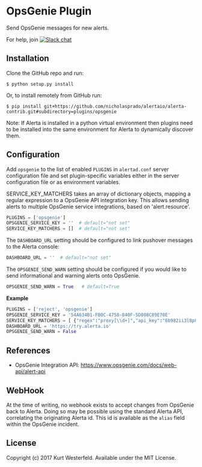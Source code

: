 OpsGenie Plugin
================

Send OpsGenie messages for new alerts.

For help, join [![Slack chat](https://img.shields.io/badge/chat-on%20slack-blue?logo=slack)](https://slack.alerta.dev)

Installation
------------

Clone the GitHub repo and run:

    $ python setup.py install

Or, to install remotely from GitHub run:

    $ pip install git+https://github.com/nicholasprado/alertaio/alerta-contrib.git#subdirectory=plugins/opsgenie

Note: If Alerta is installed in a python virtual environment then plugins
need to be installed into the same environment for Alerta to dynamically
discover them.

Configuration
-------------

Add `opsgenie` to the list of enabled `PLUGINS` in `alertad.conf` server
configuration file and set plugin-specific variables either in the
server configuration file or as environment variables.

SERVICE_KEY_MATCHERS takes an array of dictionary objects, mapping a regular
expression to a OpsGenie API integration key.  This allows sending alerts to
multiple OpsGenie service integrations, based on 'alert.resource'.

```python
PLUGINS = ['opsgenie']
OPSGENIE_SERVICE_KEY = ''  # default="not set"
SERVICE_KEY_MATCHERS = []  # default="not set"
```

The `DASHBOARD_URL` setting should be configured to link pushover messages to
the Alerta console:

```python
DASHBOARD_URL = ''  # default="not set"
```

The `OPSGENIE_SEND_WARN` setting should be configured if you would like to send
informational and warning alerts onto OpsGenie.

```python
OPSGENIE_SEND_WARN = True   # default=True
```

**Example**

```python
PLUGINS = ['reject', 'opsgenie']
OPSGENIE_SERVICE_KEY = '54A634B1-FB0C-4758-840F-5D808C89E70E'
SERVICE_KEY_MATCHERS = [ {"regex":"proxy[\\d+]","api_key":"6b982ii3l8p834566oo13zx9477p1zxd"} ]
DASHBOARD_URL = 'https://try.alerta.io'
OPSGENIE_SEND_WARN = False
```

References
----------

  * OpsGenie Integration API: https://www.opsgenie.com/docs/web-api/alert-api


WebHook
-------
At the time of writing, no webhook exists to accept changes from OpsGenie back to Alerta.  Doing
so may be possible using the standard Alerta API, correlating the originating Alerta id.  This
id is available as the `alias` field within the OpsGenie incident.


License
-------

Copyright (c) 2017 Kurt Westerfeld. Available under the MIT License.
